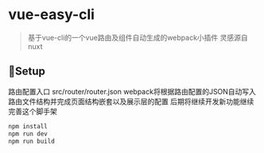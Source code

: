 # vue-easy-cli

> 基于vue-cli的一个vue路由及组件自动生成的webpack小插件
> 灵感源自nuxt

## Setup
路由配置入口
src/router/router.json
webpack将根据路由配置的JSON自动写入路由文件结构并完成页面结构嵌套以及展示层的配置
后期将继续开发新功能继续完善这个脚手架
``` bash
npm install
npm run dev
npm run build
```

